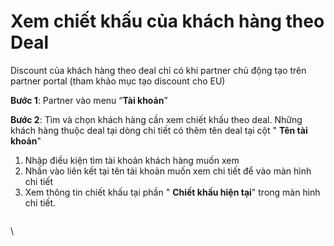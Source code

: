 # Xem chiết khấu của khách hàng theo Deal

Discount của khách hàng theo deal chỉ có khi partner chủ động tạo trên partner portal (tham khảo mục tạo discount cho EU)

**Bước 1**: Partner vào menu “**Tài khoản**”

**Bước 2**: Tìm và chọn khách hàng cần xem chiết khấu theo deal. Những khách hàng thuộc deal tại dòng chi tiết có thêm tên deal tại cột " **Tên tài khoản**"

1. Nhập điều kiện tìm tài khoản khách hàng muốn xem
2. Nhấn vào liên kết tại tên tài khoản muốn xem chi tiết để vào màn hình chi tiết 
3. Xem thông tin chiết khấu tại phần " **Chiết khấu hiện tại**" trong màn hình chi tiết.

<figure><img src="https://docs.vngcloud.vn/download/attachments/67993742/image2023-11-10_10-26-15.png?version=1&#x26;modificationDate=1699586775000&#x26;api=v2" alt=""><figcaption></figcaption></figure>

\
